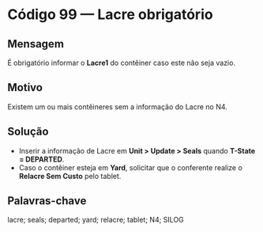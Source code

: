 # Código 99 — Lacre obrigatório

## Mensagem
É obrigatório informar o **Lacre1** do contêiner caso este não seja vazio.

## Motivo
Existem um ou mais contêineres sem a informação do Lacre no N4.

## Solução
- Inserir a informação de Lacre em **Unit > Update > Seals** quando **T-State = DEPARTED**.
- Caso o contêiner esteja em **Yard**, solicitar que o conferente realize o **Relacre Sem Custo** pelo tablet.

## Palavras-chave
lacre; seals; departed; yard; relacre; tablet; N4; SILOG
